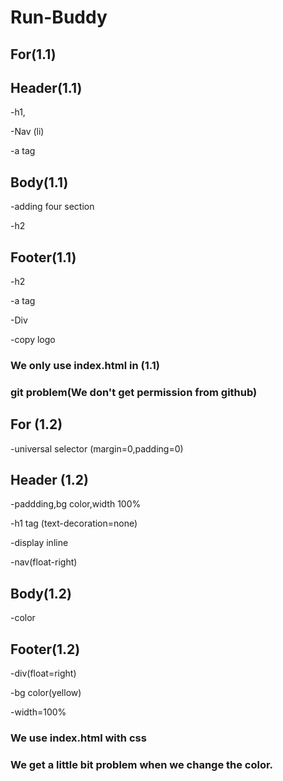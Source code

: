 # Run-Buddy
## For(1.1)

## Header(1.1)
-h1,

-Nav (li)

-a tag

## Body(1.1)
-adding four section 

-h2

## Footer(1.1)
-h2

-a tag

-Div

-copy logo

### We only use index.html in (1.1)
### git problem(We don't get permission from github)
## For (1.2)
-universal selector (margin=0,padding=0)
## Header (1.2)
-paddding,bg color,width 100%

-h1 tag (text-decoration=none)

-display inline

-nav(float-right)

## Body(1.2)
-color

## Footer(1.2)

-div(float=right)

-bg color(yellow)

-width=100%
### We use index.html with css
### We get a little bit problem when we change the color.




 
